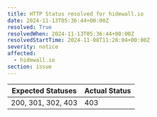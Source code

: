 ```yaml
---
title: HTTP Status resolved for hidewall.io
date: 2024-11-13T05:36:44+00:00Z
resolved: True
resolvedWhen: 2024-11-13T05:36:44+00:00Z
resolvedStartTime: 2024-11-08T11:28:04+00:00Z
severity: notice
affected:
  - hidewall.io
section: issue
---
```


| Expected Statuses | Actual Status  |
|-------------------|----------------|
| 200, 301, 302, 403 | 403 |
